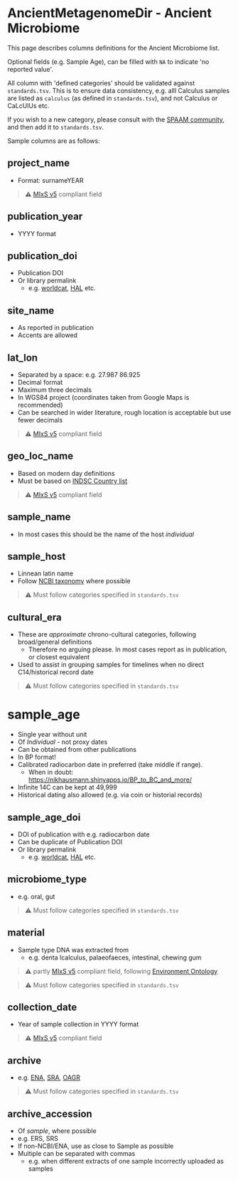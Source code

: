 # AncientMetagenomeDir - Ancient Microbiome

This page describes columns definitions for the Ancient Microbiome list.

Optional fields (e.g. Sample Age), can be filled with `NA` to indicate 'no
reported value'.

All column with 'defined categories' should be validated against
`standards.tsv`. This is to ensure data consistency, e.g. alll Calculus samples
are listed as `calculus` (as defined in `standards.tsv`), and not Calculus or
CaLcUlUs etc.

If you wish to a new category, please consult with the [SPAAM
community](spaam-workshop.github.io), and then add it to `standards.tsv`.

Sample columns are as follows:

## project_name

- Format: surnameYEAR

> :warning: [MIxS v5](https://gensc.org/mixs/) compliant field

## publication_year

- YYYY format

## publication_doi

- Publication DOI
- Or library permalink 
  - e.g. [worldcat](https://www.worldcat.org/), [HAL](hal.archives-ouvertes.fr)
    etc.

## site_name

- As reported in publication
- Accents are allowed

## lat_lon

- Separated by a space: e.g. 27.987 86.925
- Decimal format
- Maximum three decimals
- In WGS84 project (coordinates taken from Google Maps is recommended)
- Can be searched in wider literature, rough location is acceptable but use
  fewer decimals

> :warning: [MIxS v5](https://gensc.org/mixs/) compliant field

## geo_loc_name

- Based on modern day definitions
- Must be based on [INDSC Country list](http://www.insdc.org/country.html)

> :warning: [MIxS v5](https://gensc.org/mixs/) compliant field

## sample_name

- In most cases this should be the name of the host *individual*

## sample_host

- Linnean latin name
- Follow [NCBI taxonomy](https://www.ncbi.nlm.nih.gov/Taxonomy/) where possible

> :warning: Must follow categories specified in `standards.tsv`

## cultural_era

- These are *approximate* chrono-cultural categories, following broad/general
  definitions
  - Therefore no arguing please. In most cases report as in publication, or
    closest equivalent
- Used to assist in grouping samples for timelines when no direct C14/historical
  record date

> :warning: Must follow categories specified in `standards.tsv`

# sample_age

- Single year without unit
- Of _Individual_ - not proxy dates
- Can be obtained from other publications
- In BP format!
- Calibrated radiocarbon date in preferred (take middle if range). 
  - When in doubt: https://nikhausmann.shinyapps.io/BP_to_BC_and_more/
- Infinite 14C can be kept at 49,999
- Historical dating also allowed (e.g. via coin or historial records)

## sample_age_doi

- DOI of publication with e.g. radiocarbon date
- Can be duplicate of Publication DOI
- Or library permalink
  - e.g. [worldcat](https://www.worldcat.org/), [HAL](hal.archives-ouvertes.fr)
    etc.

## microbiome_type

- e.g. oral, gut

> :warning: Must follow categories specified in `standards.tsv`

## material

- Sample type DNA was extracted from
  - e.g. denta lcalculus, palaeofaeces, intestinal, chewing gum

> :warning: partly [MIxS v5](https://gensc.org/mixs/) compliant field, following
> [Environment Ontology](http://www.environmentontology.org/Browse-EnvO)

> :warning: Must follow categories specified in `standards.tsv`

## collection_date

- Year of sample collection in YYYY format

> :warning: [MIxS v5](https://gensc.org/mixs/) compliant field

## archive

- e.g. [ENA](https://www.ebi.ac.uk/ena),
  [SRA](https://www.ncbi.nlm.nih.gov/sra), [OAGR](https://www.oagr.org/)

> :warning: Must follow categories specified in `standards.tsv`

## archive_accession

- Of *sample*, where possible
- e.g. ERS, SRS
- If non-NCBI/ENA, use as close to Sample as possible
- Multiple can be separated with commas 
  - e.g. when different extracts of one sample incorrectly uploaded as samples
